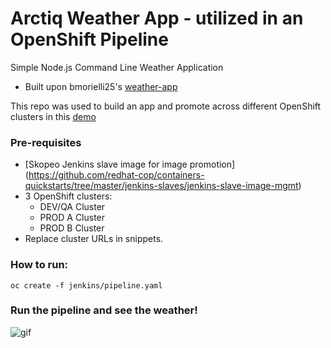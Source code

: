 # Arctiq Weather App - utilized in an OpenShift Pipeline
Simple Node.js Command Line Weather Application

* Built upon bmorielli25's [weather-app](https://github.com/bmorelli25/simple-nodejs-weather-app)

This repo was used to build an app and promote across different OpenShift clusters in this [demo](https://www.arctiq.ca/our-blog/2018/10/6/multi-cloud-application-container-deployment-pipeline/)

### Pre-requisites

* [Skopeo Jenkins slave image for image promotion] (https://github.com/redhat-cop/containers-quickstarts/tree/master/jenkins-slaves/jenkins-slave-image-mgmt)
* 3 OpenShift clusters:
    * DEV/QA Cluster
    * PROD A Cluster
    * PROD B Cluster
* Replace cluster URLs in <your-openshift-console> snippets.

### How to run:

`oc create -f jenkins/pipeline.yaml`

### Run the pipeline and see the weather!

![gif](https://github.com/arctiqteam/weather-app/blob/master/giphy.gif?raw=true 'website gif')